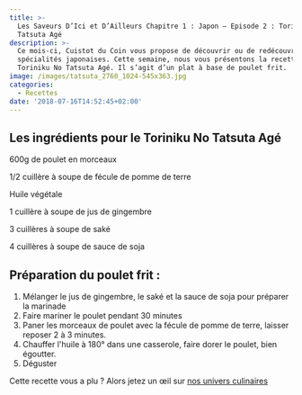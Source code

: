 ```yaml
---
title: >-
  Les Saveurs D’Ici et D’Ailleurs Chapitre 1 : Japon – Episode 2 : Toriniku No
  Tatsuta Agé
description: >-
  Ce mois-ci, Cuistot du Coin vous propose de découvrir ou de redécouvrir des
  spécialités japonaises. Cette semaine, nous vous présentons la recette du
  Toriniku No Tatsuta Agé. Il s’agit d’un plat à base de poulet frit.
image: /images/tatsuta_2760_1024-545x363.jpg
categories:
  - Recettes
date: '2018-07-16T14:52:45+02:00'
---
```

## Les ingrédients pour le Toriniku No Tatsuta Agé

600g de poulet en morceaux 

1/2 cuillère à soupe de fécule de pomme de terre

Huile végétale

1 cuillère à soupe de jus de gingembre

3 cuillères à soupe de saké

4 cuillères à soupe de sauce de soja

## Préparation du poulet frit :

1. Mélanger le jus de gingembre, le saké et la sauce de soja pour préparer la marinade
2. Faire mariner le poulet pendant 30 minutes
3. Paner les morceaux de poulet avec la fécule de pomme de terre, laisser reposer 2 à 3 minutes.
4. Chauffer l'huile à 180° dans une casserole, faire dorer le poulet, bien égoutter.
5. Déguster

Cette recette vous a plu ? Alors jetez un œil sur [nos univers culinaires](https://www.cuistotducoin.com/business)
